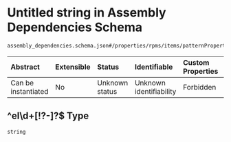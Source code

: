 # Untitled string in Assembly Dependencies Schema

```txt
assembly_dependencies.schema.json#/properties/rpms/items/patternProperties/^el\d+[!?-]?$
```



| Abstract            | Extensible | Status         | Identifiable            | Custom Properties | Additional Properties | Access Restrictions | Defined In                                                                                              |
| :------------------ | :--------- | :------------- | :---------------------- | :---------------- | :-------------------- | :------------------ | :------------------------------------------------------------------------------------------------------ |
| Can be instantiated | No         | Unknown status | Unknown identifiability | Forbidden         | Allowed               | none                | [assembly\_dependencies.schema.json\*](../out/assembly_dependencies.schema.json "open original schema") |

## ^el\d+\[!?-]?$ Type

`string`
